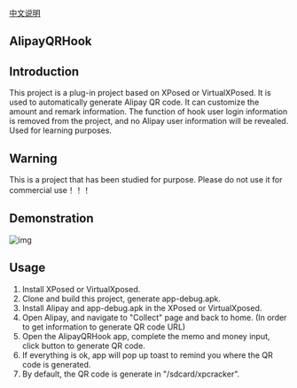[中文说明](https://github.com/wayu002/AlipayQRHook/blob/master/CHINESE.md)

AlipayQRHook
-------

Introduction
-------
This project is a plug-in project based on XPosed or VirtualXPosed. It is used to automatically generate Alipay QR code. It can customize the amount and remark information. The function of hook user login information is removed from the project, and no Alipay user information will be revealed. Used for learning purposes.

Warning
------
This is a project that has been studied for purpose. Please do not use it for commercial use！！！

Demonstration
------
![img](https://github.com/wayu002/AlipayQRHook/blob/master/record.gif)

Usage
------
1. Install XPosed or VirtualXposed.
2. Clone and build this project, generate app-debug.apk.
3. Install Alipay and app-debug.apk in the XPosed or VirtualXposed.
4. Open Alipay, and navigate to "Collect" page and back to home. (In order to get information to generate QR code URL)
5. Open the AlipayQRHook app, complete the memo and money input, click button to generate QR code.
6. If everything is ok, app will pop up toast to remind you where the QR code is generated.
7. By default, the QR code is generate in "/sdcard/xpcracker".
